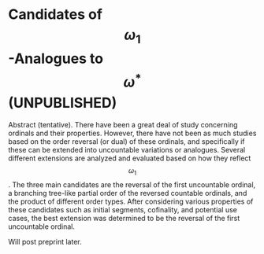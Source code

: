 # Candidates of $$\omega_{1}$$-Analogues to $$\omega^{*}$$ (UNPUBLISHED)

Abstract (tentative). There have been a great deal of study concerning ordinals and their properties. However, there have not been as much studies based on the order reversal (or dual) of these ordinals, and specifically if these can be extended into uncountable variations or analogues. Several different extensions are analyzed and evaluated based on how they reflect $$\omega_{1}$$. The three main candidates are the reversal of the first uncountable ordinal, a branching tree-like partial order of the reversed countable ordinals, and the product of different order types. After considering various properties of these candidates such as initial segments, cofinality, and potential use cases, the best extension was determined to be the reversal of the first uncountable ordinal. 

Will post preprint later.